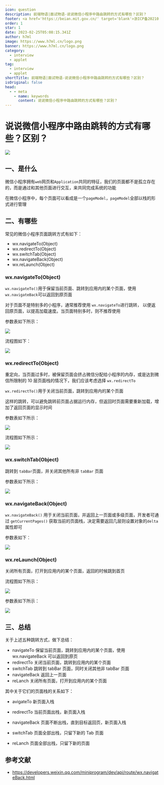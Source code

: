 ```yaml
---
icon: question
description: 前端物语|面试物语-说说微信小程序中路由跳转的方式有哪些？区别？
footer: <a href='https://beian.mit.gov.cn/' target='blank'>浙ICP备2021037683号-2</a>说说微信小程序中路由跳转的方式有哪些？区别？
order: 1
star: 1
date: 2023-02-25T05:08:15.341Z
author: h7ml
image: https://www.h7ml.cn/logo.png
banner: https://www.h7ml.cn/logo.png
category:
  - interview
  - applet
tag:
  - interview
  - applet
shortTitle: 前端物语|面试物语-说说微信小程序中路由跳转的方式有哪些？区别？
isOriginal: false
head:
  - - meta
    - name: keywords
      content: 说说微信小程序中路由跳转的方式有哪些？区别？
---
```


# 说说微信小程序中路由跳转的方式有哪些？区别？

![](https://nakoruru.h7ml.cn/httpproxy/static.5ibug.net/vitepress/assets/images/interview/52bd3820-31a5-11ec-8e64-91fdec0f05a1.png)

## 一、是什么

微信小程序拥有`web`网页和`Application`共同的特征，我们的页面都不是孤立存在的，而是通过和其他页面进行交互，来共同完成系统的功能

在微信小程序中，每个页面可以看成是一个`pageModel`，`pageModel`全部以栈的形式进行管理

## 二、有哪些

常见的微信小程序页面跳转方式有如下：

- wx.navigateTo(Object)
- wx.redirectTo(Object)
- wx.switchTab(Object)
- wx.navigateBack(Object)
- wx.reLaunch(Object)

### wx.navigateTo(Object)

`wx.navigateTo()`用于保留当前页面、跳转到应用内的某个页面，使用 `wx.navigateBack`可以返回到原页面

对于页面不是特别多的小程序，通常推荐使用 `wx.navigateTo`进行跳转， 以便返回原页面，以提高加载速度。当页面特别多时，则不推荐使用

参数表如下所示：

![](https://nakoruru.h7ml.cn/httpproxy/static.5ibug.net/vitepress/assets/images/interview/5e524ea0-31a5-11ec-8e64-91fdec0f05a1.png)

流程图如下：

![](https://nakoruru.h7ml.cn/httpproxy/static.5ibug.net/vitepress/assets/images/interview/68f033e0-31a5-11ec-8e64-91fdec0f05a1.png)

### wx.redirectTo(Object)

重定向，当页面过多时，被保留页面会挤占微信分配给小程序的内存，或是达到微信所限制的 10 层页面栈的情况下，我们应该考虑选择 `wx.redirectTo`

`wx.redirectTo()`用于关闭当前页面，跳转到应用内的某个页面

这样的跳转，可以避免跳转前页面占据运行内存，但返回时页面需要重新加载，增加了返回页面的显示时间

参数表如下所示：

![](https://nakoruru.h7ml.cn/httpproxy/static.5ibug.net/vitepress/assets/images/interview/76066c20-31a5-11ec-8e64-91fdec0f05a1.png)

流程图如下所示：

![](https://nakoruru.h7ml.cn/httpproxy/static.5ibug.net/vitepress/assets/images/interview/828c4b40-31a5-11ec-a752-75723a64e8f5.png)

### wx.switchTab(Object)

跳转到 `tabBar`页面，并关闭其他所有非 `tabBar` 页面

参数表如下所示：

![](https://nakoruru.h7ml.cn/httpproxy/static.5ibug.net/vitepress/assets/images/interview/968869d0-31a5-11ec-a752-75723a64e8f5.png)

### wx.navigateBack(Object)

`wx.navigateBack()` 用于关闭当前页面，并返回上一页面或多级页面，开发者可通过 `getCurrentPages()` 获取当前的页面栈，决定需要返回几层则设置对象的`delta`属性即可

参数表如下：

![](https://nakoruru.h7ml.cn/httpproxy/static.5ibug.net/vitepress/assets/images/interview/a28d8030-31a5-11ec-a752-75723a64e8f5.png)

### wx.reLaunch(Object)

关闭所有页面，打开到应用内的某个页面，返回的时候跳到首页

流程图如下所示：

![](https://nakoruru.h7ml.cn/httpproxy/static.5ibug.net/vitepress/assets/images/interview/accca3a0-31a5-11ec-8e64-91fdec0f05a1.png)

参数表如下所示：

![](https://nakoruru.h7ml.cn/httpproxy/static.5ibug.net/vitepress/assets/images/interview/b98c7e80-31a5-11ec-8e64-91fdec0f05a1.png)

## 三、总结

关于上述五种跳转方式，做下总结：

- navigateTo 保留当前页面，跳转到应用内的某个页面，使用 wx.navigateBack 可以返回到原页
- redirectTo 关闭当前页面，跳转到应用内的某个页面
- switchTab 跳转到 tabBar 页面，同时关闭其他非 tabBar 页面
- navigateBack 返回上一页面
- reLanch 关闭所有页面，打开到应用内的某个页面

其中关于它们的页面栈的关系如下：

- avigateTo 新页面入栈

- redirectTo 当前页面出栈，新页面入栈
- navigateBack 页面不断出栈，直到目标返回页，新页面入栈
- switchTab 页面全部出栈，只留下新的 Tab 页面
- reLanch 页面全部出栈，只留下新的页面

## 参考文献

- <https://developers.weixin.qq.com/miniprogram/dev/api/route/wx.navigateBack.html>
